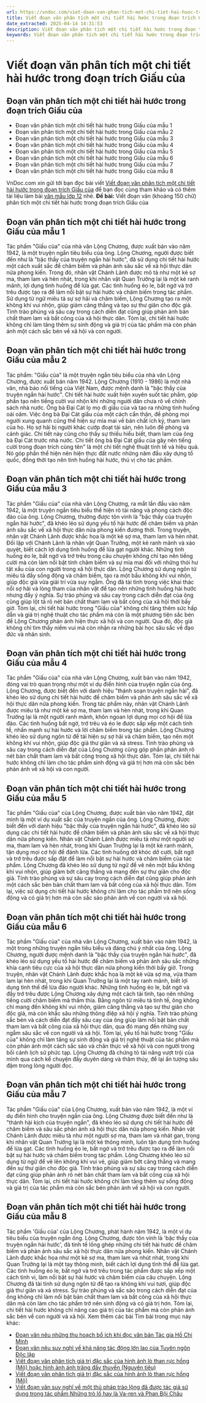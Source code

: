 ```yaml
---
url: https://vndoc.com/viet-doan-van-phan-tich-mot-chi-tiet-hai-huoc-trong-doan-trich-giau-cua-324988
title: Viết đoạn văn phân tích một chi tiết hài hước trong đoạn trích Giấu của - VnDoc.com
date_extracted: 2025-04-14 14:31:53
description: Viết đoạn văn phân tích một chi tiết hài hước trong đoạn trích Giấu của được VnDoc.com sưu tầm và xin gửi tới bạn đọc cùng tham khảo nhé.
keywords: Viết đoạn văn phân tích một chi tiết hài hước trong đoạn trích Giấu của,đoạn văn phân tích một chi tiết hài hước trong đoạn trích Giấu của,đoạn văn phân tích một chi tiết hài hước trong Giấu của,giấu của,ngữ văn 12,văn mẫu lớp 12,ngữ văn 12 kết nối tri thức,phân tích một chi tiết hài hước trong đoạn trích Giấu của,Viết đoạn văn 150 chữ phân tích một chi tiết hài hước trong đoạn trích Giấu của
---
```


# Viết đoạn văn phân tích một chi tiết hài hước trong đoạn trích Giấu của
## Đoạn văn phân tích một chi tiết hài hước trong đoạn trích Giấu của
  * Đoạn văn phân tích một chi tiết hài hước trong Giấu của mẫu 1
  * Đoạn văn phân tích một chi tiết hài hước trong Giấu của mẫu 2
  * Đoạn văn phân tích một chi tiết hài hước trong Giấu của mẫu 3
  * Đoạn văn phân tích một chi tiết hài hước trong Giấu của mẫu 4
  * Đoạn văn phân tích một chi tiết hài hước trong Giấu của mẫu 5
  * Đoạn văn phân tích một chi tiết hài hước trong Giấu của mẫu 6
  * Đoạn văn phân tích một chi tiết hài hước trong Giấu của mẫu 7
  * Đoạn văn phân tích một chi tiết hài hước trong Giấu của mẫu 8

VnDoc.com xin gửi tới bạn đọc bài viết [Viết đoạn văn phân tích một chi tiết hài hước trong đoạn trích Giấu của](<https://vndoc.com/viet-doan-van-phan-tich-mot-chi-tiet-hai-huoc-trong-doan-trich-giau-cua-324988>) để bạn đọc cùng tham khảo và có thêm tài liệu làm bài [văn mẫu lớp 12](<https://vndoc.com/van-mau-lop12>) nhé.
**Đề bài:** Viết đoạn văn \(khoảng 150 chữ\) phân tích một chi tiết hài hước trong đoạn trích Giấu của
## Đoạn văn phân tích một chi tiết hài hước trong Giấu của mẫu 1
Tác phẩm "Giấu của" của nhà văn Lộng Chương, được xuất bản vào năm 1942, là một truyện ngắn tiêu biểu của ông. Lộng Chương, người được biết đến như là "bậc thầy của truyện ngắn hài hước", đã sử dụng chi tiết hài hước một cách xuất sắc để châm biếm và phản ánh sâu sắc về xã hội thực dân nửa phong kiến. Trong đó, nhân vật Chánh Lãnh được mô tả như một kẻ sợ ma, tham lam và hèn nhát, trong khi nhân vật Quan Trưởng lại là một kẻ ranh mãnh, lợi dụng tình huống để lừa gạt. Các tình huống éo le, bất ngờ và trớ trêu được tạo ra để làm nổi bật sự hài hước và châm biếm trong tác phẩm. Sử dụng từ ngữ miêu tả sự sợ hãi và châm biếm, Lộng Chương tạo ra một không khí vui nhộn, giúp giảm căng thẳng và tạo sự thư giãn cho độc giả. Tính trào phúng và sâu cay trong cách diễn đạt cũng giúp phản ánh bản chất tham lam và bất công của xã hội thực dân. Tóm lại, chi tiết hài hước không chỉ làm tăng thêm sự sinh động và giá trị của tác phẩm mà còn phản ánh một cách sắc bén về xã hội và con người.
## Đoạn văn phân tích một chi tiết hài hước trong Giấu của mẫu 2
Tác phẩm: "Giấu của" là một truyện ngắn tiêu biểu của nhà văn Lộng Chương, được xuất bản năm 1942. Lộng Chương \(1910 - 1986\) là một nhà văn, nhà báo nổi tiếng của Việt Nam, được mệnh danh là "bậc thầy của truyện ngắn hài hước". Chi tiết hài hước xuất hiện xuyên suốt tác phẩm, góp phần tạo nên tiếng cười vui nhộn khi những người dân chưa rõ về chính sách nhà nước. Ông bà Đại Cát lọ mọ đi giấu của và tạo ra những tình huống oái oăm. Việc ông bà Đại Cát giấu của một cách cẩn thận, đề phòng mọi người xung quanh cũng thể hiện sự mỉa mai về bản chất ích kỷ, tham lam của họ. Họ sợ hãi bị người khác cướp đoạt tài sản, nên luôn đề phòng và cảnh giác. Chi tiết này cũng cho thấy sự thiếu hiểu biết, tham lam của ông bà Đại Cát trước nhà nước. Chi tiết ông bà Đại Cát giấu của gây nên tiếng cười trong đoạn trích cùng tên" là một chi tiết nghệ thuật tinh tế và hiệu quả. Nó góp phần thể hiện nên hiện thực đất nước những năm đầu xây dựng tổ quốc, đồng thời tạo nên tình huống hài hước, thú vị cho tác phẩm.
## Đoạn văn phân tích một chi tiết hài hước trong Giấu của mẫu 3
Tác phẩm "Giấu của" của nhà văn Lộng Chương, ra mắt lần đầu vào năm 1942, là một truyện ngắn tiêu biểu thể hiện rõ tài năng và phong cách độc đáo của ông. Lộng Chương, thường được tôn vinh là "bậc thầy của truyện ngắn hài hước", đã khéo léo sử dụng yếu tố hài hước để châm biếm và phản ánh sâu sắc về xã hội thực dân nửa phong kiến đương thời. Trong truyện, nhân vật Chánh Lãnh được khắc họa là một kẻ sợ ma, tham lam và hèn nhát. Đối lập với Chánh Lãnh là nhân vật Quan Trưởng, một kẻ ranh mãnh và xảo quyệt, biết cách lợi dụng tình huống để lừa gạt người khác. Những tình huống éo le, bất ngờ và trớ trêu trong câu chuyện không chỉ tạo nên tiếng cười mà còn làm nổi bật tính châm biếm và sự mỉa mai đối với những thói hư tật xấu của con người trong xã hội thực dân. Lộng Chương sử dụng ngôn từ miêu tả đầy sống động và châm biếm, tạo ra một bầu không khí vui nhộn, giúp độc giả vừa giải trí vừa suy ngẫm. Ông đã tài tình trong việc khai thác nỗi sợ hãi và lòng tham của nhân vật để tạo nên những tình huống hài hước nhưng đầy ý nghĩa. Sự trào phúng và sâu cay trong cách diễn đạt của ông cũng giúp lột tả rõ nét bản chất tham lam và bất công của xã hội thời bấy giờ. Tóm lại, chi tiết hài hước trong "Giấu của" không chỉ tăng thêm sức hấp dẫn và giá trị nghệ thuật cho tác phẩm mà còn là một phương tiện sắc bén để Lộng Chương phản ánh hiện thực xã hội và con người. Qua đó, độc giả không chỉ tìm thấy niềm vui mà còn nhận ra những bài học sâu sắc về đạo đức và nhân sinh.
## Đoạn văn phân tích một chi tiết hài hước trong Giấu của mẫu 4
Tác phẩm "Giấu của" của nhà văn Lộng Chương, xuất bản vào năm 1942, đóng vai trò quan trọng như một ví dụ điển hình của truyện ngắn của ông. Lộng Chương, được biết đến với danh hiệu "thánh soạn truyện ngắn hài", đã khéo léo sử dụng chi tiết hài hước để châm biếm và phản ánh sâu sắc về xã hội thực dân nửa phong kiến. Trong tác phẩm này, nhân vật Chánh Lãnh được miêu tả như một kẻ sợ ma, tham lam và hèn nhát, trong khi Quan Trưởng lại là một người ranh mãnh, khôn ngoan lợi dụng mọi cơ hội để lừa đảo. Các tình huống bất ngờ, trớ trêu và éo le được sắp xếp một cách tinh tế, nhấn mạnh sự hài hước và lời châm biếm trong tác phẩm. Lộng Chương khéo léo sử dụng ngôn từ để tái hiện sự sợ hãi và châm biếm, tạo nên một không khí vui nhộn, giúp độc giả thư giãn và xả stress. Tính trào phúng và sâu cay trong cách diễn đạt của Lộng Chương cũng góp phần phản ánh rõ nét bản chất tham lam và bất công trong xã hội thực dân. Tóm lại, chi tiết hài hước không chỉ làm cho tác phẩm sinh động và giá trị hơn mà còn sắc bén phản ánh về xã hội và con người.
## Đoạn văn phân tích một chi tiết hài hước trong Giấu của mẫu 5
Tác phẩm "Giấu của" của Lộng Chương, được xuất bản vào năm 1942, đặt mình là một ví dụ xuất sắc của truyện ngắn của ông. Lộng Chương, được biết đến với danh hiệu "bậc thầy của truyện ngắn hài hước", đã khéo léo sử dụng các chi tiết hài hước để châm biếm và phản ánh sâu sắc về xã hội thực dân nửa phong kiến. Nhân vật Chánh Lãnh được miêu tả như một người sợ ma, tham lam và hèn nhát, trong khi Quan Trưởng lại là một kẻ ranh mãnh, tận dụng mọi cơ hội để đánh lừa. Các tình huống dở khóc dở cười, bất ngờ và trớ trêu được sắp đặt để làm nổi bật sự hài hước và châm biếm của tác phẩm. Lộng Chương đã khéo léo sử dụng từ ngữ để vẽ nên một bầu không khí vui nhộn, giúp giảm bớt căng thẳng và mang đến sự thư giãn cho độc giả. Tính trào phúng và sự sâu cay trong cách diễn đạt cũng giúp phản ánh một cách sắc bén bản chất tham lam và bất công của xã hội thực dân. Tóm lại, việc sử dụng chi tiết hài hước không chỉ làm cho tác phẩm trở nên sống động và có giá trị hơn mà còn sắc sảo phản ánh về con người và xã hội.
## Đoạn văn phân tích một chi tiết hài hước trong Giấu của mẫu 6
Tác phẩm "Giấu của" của nhà văn Lộng Chương, xuất bản vào năm 1942, là một trong những truyện ngắn tiêu biểu và đáng chú ý nhất của ông. Lộng Chương, người được mệnh danh là "bậc thầy của truyện ngắn hài hước", đã khéo léo sử dụng yếu tố hài hước để châm biếm và phản ánh sâu sắc những khía cạnh tiêu cực của xã hội thực dân nửa phong kiến thời bấy giờ. Trong truyện, nhân vật Chánh Lãnh được khắc họa là một kẻ vừa sợ ma, vừa tham lam lại hèn nhát, trong khi Quan Trưởng lại là một tay ranh mãnh, biết lợi dụng tình thế để lừa đảo người khác. Những tình huống éo le, bất ngờ và đầy trớ trêu được Lộng Chương xây dựng một cách tài tình, tạo nên những tiếng cười châm biếm mà thấm thía. Bằng ngôn từ miêu tả tinh tế, ông không chỉ mang đến không khí vui nhộn, giảm căng thẳng và tạo sự thư giãn cho độc giả, mà còn khắc sâu những thông điệp xã hội ý nghĩa. Tính trào phúng sắc bén và cách diễn đạt đầy sâu cay của ông giúp làm nổi bật bản chất tham lam và bất công của xã hội thực dân, qua đó mang đến những suy ngẫm sâu sắc về con người và xã hội. Tóm lại, yếu tố hài hước trong "Giấu của" không chỉ làm tăng sự sinh động và giá trị nghệ thuật của tác phẩm mà còn phản ánh một cách sắc sảo và chân thực về xã hội và con người trong bối cảnh lịch sử phức tạp. Lộng Chương đã chứng tỏ tài năng vượt trội của mình qua cách kể chuyện đầy duyên dáng và thâm thúy, để lại ấn tượng sâu đậm trong lòng người đọc.
## Đoạn văn phân tích một chi tiết hài hước trong Giấu của mẫu 7
Tác phẩm "Giấu của" của Lộng Chương, xuất bản vào năm 1942, là một ví dụ điển hình cho truyện ngắn của ông. Lộng Chương được biết đến như là "thánh hài kịch của truyện ngắn", đã khéo léo sử dụng chi tiết hài hước để châm biếm và sâu sắc phản ánh xã hội thực dân nửa phong kiến. Nhân vật Chánh Lãnh được miêu tả như một người sợ ma, tham lam và nhát gan, trong khi nhân vật Quan Trưởng lại là một kẻ thông minh, luôn tận dụng tình huống để lừa gạt. Các tình huống éo le, bất ngờ và trớ trêu được tạo ra để làm nổi bật sự hài hước và châm biếm trong tác phẩm. Lộng Chương khéo léo sử dụng từ ngữ để vẽ lên không khí vui vẻ, giúp giảm bớt căng thẳng và mang đến sự thư giãn cho độc giả. Tính trào phúng và sự sâu cay trong cách diễn đạt cũng giúp phản ánh rõ nét bản chất tham lam và bất công của xã hội thực dân. Tóm lại, chi tiết hài hước không chỉ làm tăng thêm sự sống động và giá trị của tác phẩm mà còn sắc bén phản ánh về xã hội và con người.
## Đoạn văn phân tích một chi tiết hài hước trong Giấu của mẫu 8
Tác phẩm 'Giấu của' của Lộng Chương, phát hành năm 1942, là một ví dụ tiêu biểu của truyện ngắn ông. Lộng Chương, được tôn vinh là 'bậc thầy của truyện ngắn hài hước', đã tinh tế lồng ghép những chi tiết hài hước để châm biếm và phản ánh sâu sắc xã hội thực dân nửa phong kiến. Nhân vật Chánh Lãnh được khắc họa như một kẻ sợ ma, tham lam và nhút nhát, trong khi Quan Trưởng lại là một tay thông minh, biết cách lợi dụng tình thế để lừa gạt. Các tình huống éo le, bất ngờ và trớ trêu trong tác phẩm được sắp xếp một cách tinh vi, làm nổi bật sự hài hước và châm biếm của câu chuyện.
Lộng Chương đã tài tình sử dụng ngôn từ để tạo ra không khí vui tươi, giúp độc giả thư giãn và xả stress. Sự trào phúng và sắc sảo trong cách diễn đạt của ông không chỉ làm nổi bật bản chất tham lam và bất công của xã hội thực dân mà còn làm cho tác phẩm trở nên sinh động và có giá trị hơn. Tóm lại, chi tiết hài hước không chỉ nâng cao giá trị của tác phẩm mà còn phản ánh sắc bén về con người và xã hội.
Xem thêm các bài Tìm bài trong mục này khác:
  * [Đoạn văn nêu những thu hoạch bổ ích khi đọc văn bản Tác gia Hồ Chí Minh](</doan-van-neu-nhung-thu-hoach-bo-ich-khi-doc-van-ban-tac-gia-ho-chi-minh-334832>)
  * [Đoạn văn nêu suy nghĩ về khả năng tác động lớn lao của Tuyên ngôn Độc lập](</doan-van-neu-suy-nghi-ve-kha-nang-tac-dong-lon-lao-cua-tuyen-ngon-doc-lap-334834>)
  * [Viết đoạn văn phân tích giá trị đặc sắc của hình ảnh lò than rực hồng \(Mộ\) hoặc hình ảnh ánh trăng đầy thuyền \(Nguyên tiêu\)](</gia-tri-dac-sac-cua-hinh-anh-lo-than-ruc-hong-hoac-hinh-anh-anh-trang-day-thuyen-334836>)
  * [Viết đoạn văn phân tích giá trị đặc sắc của hình ảnh lò than rực hồng \(Mộ\)](</viet-doan-van-phan-tich-gia-tri-dac-sac-cua-hinh-anh-lo-than-ruc-hong-334837>)
  * [Viết đoạn văn suy nghĩ về một thủ pháp trào lộng đã được tác giả sử dụng trong tác phẩm Những trò lố hay là Va-ren và Phan Bội Châu](</suy-nghi-ve-mot-thu-phap-trao-long-da-duoc-su-dung-trong-nhung-tro-lo-hay-la-va-ren-va-phan-boi-chau-334862>)

